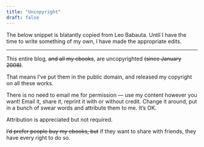 ```yaml
---
title: "Uncopyright"
draft: false
---
```


The below snippet is blatantly copied from Leo Babauta. Until I have the time to write something of my own, I have made the appropriate edits.

---

This entire blog, ~~and all my ebooks~~, are uncopyrighted ~~(since January 2008)~~.

That means I’ve put them in the public domain, and released my copyright on all these works.

There is no need to email me for permission — use my content however you want! Email it, share it, reprint it with or without credit. Change it around, put in a bunch of swear words and attribute them to me. It’s OK.

Attribution is appreciated but not required.

~~I’d prefer people buy my ebooks, but~~ if they want to share with friends, they have every right to do so.
